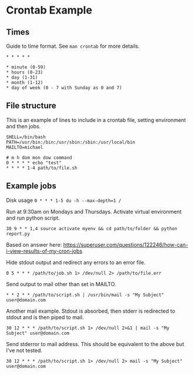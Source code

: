 # Crontab Example

## Times
Guide to time format. See `man crontab` for more details.
```
* * * * *

* minute (0-59)
* hours (0-23)
* day (1-31)
* month (1-12)
* day of week (0 - 7 with Sunday as 0 and 7)
```

## File structure

This is an example of lines to include in a crontab file, setting environment and then jobs.
```
SHELL=/bin/bash
PATH=/usr/bin:/bin:/usr/sbin:/sbin:/usr/local/bin
MAILTO=michael

# m h dom mon dow command
0 * * * * echo "test"
* * * * 1-4 path/to/file.sh
```

## Example jobs

Disk usage
`0 * * * 1-5 du -h --max-depth=1 /`

Run at 9:30am on Mondays and Thursdays. Activate virtual environment and run python script.

`30 9 * * 1,4 source activate myenv && cd path/to/folder && python report.py`

Based on answer here: https://superuser.com/questions/122246/how-can-i-view-results-of-my-cron-jobs

Hide stdout output and redirect any errors to an error file. 

`0 5 * * * /path/to/job.sh 1> /dev/null 2> /path/to/file.err`

Send output to mail other than set in MAILTO.

`* * 2 * * /path/to/script.sh | /usr/bin/mail -s "My Subject" user@domain.com`

Another mail example. Stdout is absorbed, then stderr is redirected to stdout and is then piped to mail.

`30 12 * * * /path/to/script.sh 1> /dev/null 2>&1 | mail -s "My Subject" user@domain.com`

Send stderror to mail address. This should be equivalent to the above but I've not tested. 

`30 12 * * * /path/to/script.sh 1> /dev/null 2> mail -s "My Subject" user@domain.com`
